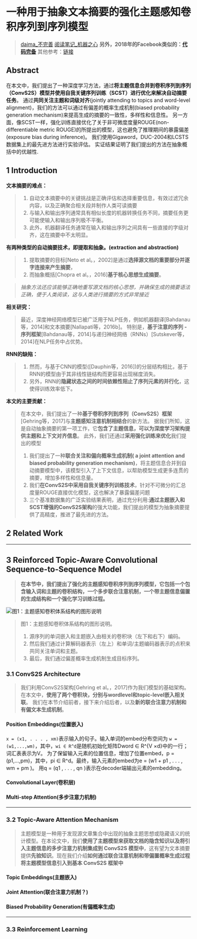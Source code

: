 # 一种用于抽象文本摘要的强化主题感知卷积序列到序列模型
> [daima_不完善](https://github.com/sc-lj/NLP/blob/8d2df8ffd2ce676c3ed0b704111931c745fe50a1/Summarization/ConvS2S/README.md)
[阅读笔记_机器之心](https://www.jiqizhixin.com/articles/IJCAI2018-Tencent-Model-for-Abstractive-Text-Summarization)
**另外，2018年的Facebook类似的：[代码完备](https://github.com/EdinburghNLP/XSum/tree/59f6884f8f81f9e1749db4053b2c26efd4f318a8)**
其他参考：[链接](https://github.com/SunshineBot/paper-notes/blob/4c17445c2fa23bc06011b9fc3990b210586f7b7c/Abstractive%20Text%20Summarization%20-%20Notes.md)
## Abstract
在本文中，我们提出了一种深度学习方法，通过**将主题信息合并到卷积序列到序列（ConvS2S）模型并使用自我关键序列训练（SCST）进行优化来解决自动摘要任务**。
通过**共同关注主题和词级对齐**(jointly attending to topics and word-level alignment)，我们的方法可以通过有偏差的概率生成机制(biased probability generation mechanism)来提高生成的摘要的一致性，多样性和信息性。
另一方面，像SCST一样，强化训练直接优化了关于非可微度度量ROUGE(non-differentiable metric ROUGE)的所提出的模型，这也避免了推理期间的暴露偏差(exposure bias during inference)。
我们使用Gigaword，DUC-2004和LCSTS数据集上的最先进方法进行实验评估。
实证结果证明了我们提出的方法在抽象概括中的优越性.
## 1 Introduction
**文本摘要的难点：**
>1. 自动文本摘要中的关键挑战是正确评估和选择重要信息，有效过滤冗余内容，以及正确聚合相关段并制作人类可读摘要
>2. 与输入和输出序列通常具有相似长度的机器转换任务不同，摘要任务更可能使输入和输出序列极不平衡。
>3. 此外，机器翻译任务通常在输入和输出序列之间具有一些直接的字级对齐，这在摘要中不太明显。 

**有两种类型的自动摘要技术，即提取和抽象。(extraction and abstraction)**
>1. 提取摘要的目标[Neto et al。，2002]是通过**选择源文档的重要部分并逐字连接来产生摘要**，
>2. 而抽象概括[Chopra et al。，2016]**基于核心思想生成摘要**。

>*抽象方法还应该能够正确地重写源文档的核心思想，并确保生成的摘要语法正确，便于人类阅读，这与人类进行摘要的方式非常接近*

**相关研究：**
>最近，深度神经网络模型已被广泛用于NLP任务，例如机器翻译[Bahdanau等，2014]和文本摘要[Nallapati等，2016b]。
特别是，**基于注意的序列 - 序列框架**[Bahdanau等，2014]与递归神经网络（RNNs）[Sutskever等，2014]在NLP任务中占优势。

**RNN的缺陷：**
>1. 然而，与基于CNN的模型([Dauphin等，2016])的分层结构相比，基于RNN的模型由于其非线性链结构而更容易出现梯度消失。
>2. 另外，RNN的**隐藏状态之间的时间依赖性阻止了序列元素的并行化**，这使得训练效率低下。

**本文的主要贡献：**
>在本文中，我们提出了一种**基于卷积序列到序列（ConvS2S）框架**[Gehring等，2017]与**主题感知注意机制相结合**的新方法。
据我们所知，这是自动抽象摘要的第一项工作，它**包含了主题信息，可以为深度学习架构提供主题和上下文对齐信息**。
此外，我们还通过**采用强化训练来优化**我们提出的模型
>1. 我们提出了一种**联合关注和偏向概率生成机制( a joint attention and biased probability generation mechanism)**，将主题信息合并到自动摘要模型中，该模型引入了上下文信息，以帮助模型生成更多连贯的摘要，增加多样性和信息量。
>2. 我们**在ConvS2S中采用自我关键序列训练技术**，针对不可微分的汇总度量ROUGE直接优化模型，这也解决了暴露偏差问题
>3. 三个基准数据集的广泛实验结果表明，通过充分利用:**通过主题嵌入和SCST增强的ConvS2S架构**的强大功能，我们提出的模型为抽象摘要提供了高精度，推进了最先进的方法。 

## 2 Related Work
*****
## 3 Reinforced Topic-Aware Convolutional Sequence-to-Sequence Model
>**在本节中，我们提出了强化的主题感知卷积序列到序列模型，它包括一个包含输入词和主题的卷积结构，一个多步联合注意机制，一个带主题信息偏置的生成结构和一个强化学习训练过程。**

![图1：主题感知卷积体系结构的图形说明](https://i.loli.net/2019/04/03/5ca44483e25dd.jpg)
> 图1：主题感知卷积体系结构的图形说明。
>1. 源序列的单词嵌入和主题嵌入由相关的卷积块（左下和右下）编码。
>2. 然后我们通过计算解码器表示（左上）和单词/主题编码器表示的点积来共同关注单词和主题。
>3. 最后，我们通过偏差概率生成机制生成目标序列。

### 3.1  ConvS2S Architecture
>我们利用ConvS2S架构[Gehring et al。，2017]作为我们模型的基础架构。
在本文中，**使用了两个卷积块，分别与wordlevel和topic-level嵌入相关联**。
我们在本节介绍前者，接下来介绍后者，以及**新的联合注意力机制和有偏文本生成机制**。

#### Position Embeddings(位置嵌入)
`x = (x1, . . . , xm)`表示输入的句子。输入单词的embed分布空间为 `w = (w1,...,wm)`，其中，`wi ∈ R^d`是随机初始化矩阵Dword ∈ R^{V ×d}中的一行；词汇表表示为V。 为了保留输入元素的位置信息，增加了位置embed，p = (p1,...,pm)，其中，pi ∈ R^d。最终，输入元素的embed为e = (w1 + p1 , . . . , wm + pm )。 用q = (q1 , . . . , qn )表示在decoder端输出元素的embedding。
#### Convolutional Layer(卷积层)
#### Multi-step Attention(多步注意力机制)
********
### 3.2  Topic-Aware Attention Mechanism
>主题模型是一种用于发现源文章集合中出现的抽象主题思想或隐藏语义的统计模型。在本论文中，我们**使用了主题模型来获取文档的隐含知识以及将引入主题信息的多步注意力机制集成到 ConvS2S 模型中**，这有望为文本摘要提供**先验知识**。现在我们介绍**如何通过联合注意机制和带偏置概率生成过程将主题模型信息引入到基本 ConvS2S 框架中**

#### Topic Embeddings(主题嵌入)
#### Joint Attention(联合注意力机制？)
#### Biased Probability Generation(有偏概率生成)
************
### 3.3  Reinforcement Learning



